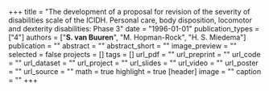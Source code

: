 +++
title = "The development of a proposal for revision of the severity of disabilities scale of the ICIDH. Personal care, body disposition, locomotor and dexterity disabilities: Phase 3"
date = "1996-01-01"
publication_types = ["4"]
authors = ["**S. van Buuren**", "M. Hopman-Rock", "H. S. Miedema"]
publication = ""
abstract = ""
abstract_short = ""
image_preview = ""
selected = false
projects = []
tags = []
url_pdf = ""
url_preprint = ""
url_code = ""
url_dataset = ""
url_project = ""
url_slides = ""
url_video = ""
url_poster = ""
url_source = ""
math = true
highlight = true
[header]
image = ""
caption = ""
+++
